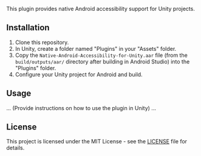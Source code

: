 This plugin provides native Android accessibility support for Unity projects.

## Installation

1. Clone this repository.
2. In Unity, create a folder named "Plugins" in your "Assets" folder.
3. Copy the `Native-Android-Accessibility-for-Unity.aar` file (from the `build/outputs/aar/` directory after building in Android Studio) into the "Plugins" folder.
4. Configure your Unity project for Android and build.

## Usage

... (Provide instructions on how to use the plugin in Unity) ...

## License

This project is licensed under the MIT License - see the [LICENSE](LICENSE) file for details.
